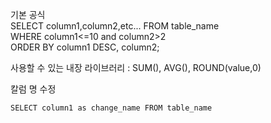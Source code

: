 기본 공식  
SELECT column1,column2,etc... FROM table_name  
WHERE column1<=10 and column2>2  
ORDER BY column1 DESC, column2;  

사용할 수 있는 내장 라이브러리 : SUM(), AVG(), ROUND(value,0)  

칼럼 명 수정
~~~
SELECT column1 as change_name FROM table_name
~~~

